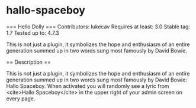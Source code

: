# hallo-spaceboy

=== Hello Dolly ===
Contributors: lukecav
Requires at least: 3.0
Stable tag: 1.7
Tested up to: 4.7.3

This is not just a plugin, it symbolizes the hope and enthusiasm of an entire generation summed up in two words sung most famously by David Bowie.
	
== Description ==
	
This is not just a plugin, it symbolizes the hope and enthusiasm of an entire generation summed up in two words sung most famously by David Bowie: Hallo Spaceboy. When activated you will randomly see a lyric from &lt;cite>Hallo Spaceboy&lt;/cite> in the upper right of your admin screen on every page.
